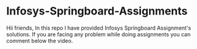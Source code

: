 # Infosys-Springboard-Assignments
Hii friends, In this repo I have provided Infosys Springboard Assignment's solutions. If you are facing any problem while doing assignments you can comment below the video. 
